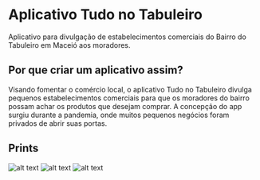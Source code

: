 # Aplicativo Tudo no Tabuleiro

Aplicativo para divulgação de estabelecimentos comerciais do Bairro do Tabuleiro em Maceió aos moradores.

## Por que criar um aplicativo assim?

Visando fomentar o comércio local, o aplicativo Tudo no Tabuleiro divulga pequenos estabelecimentos comerciais para que os moradores do bairro possam achar os produtos que desejam comprar. A concepção do app surgiu durante a pandemia, onde muitos pequenos negócios foram privados de abrir suas portas.

## Prints

![alt text](https://firebasestorage.googleapis.com/v0/b/iacs-c71ce.appspot.com/o/DdsPyNgFXbVmHpniGlRm%2FAF1QipPObTMWg1GN5TyRgw9M0RyAosENvDu9-CjyDEk8%3Dw1440-h3120.png?alt=media&token=fb57f788-dfaa-4e60-ad45-a9fe96eec7f2)
![alt text](https://firebasestorage.googleapis.com/v0/b/iacs-c71ce.appspot.com/o/DdsPyNgFXbVmHpniGlRm%2FAF1QipPSlRhwNaZ50ABXH05_634Q3TSTSTAamKgarlxs%3Dw1440-h3120.png?alt=media&token=80ad7443-0d3a-4e38-bde2-ceee54dbcb3e)
![alt text](https://firebasestorage.googleapis.com/v0/b/iacs-c71ce.appspot.com/o/DdsPyNgFXbVmHpniGlRm%2FAF1QipNlcIJD8BID2nfhDsnkv6qFykMsHYzD17DXM75l%3Dw1440-h3120.png?alt=media&token=39d8eb17-45ba-40cc-812a-6685b1c1c2fd)
